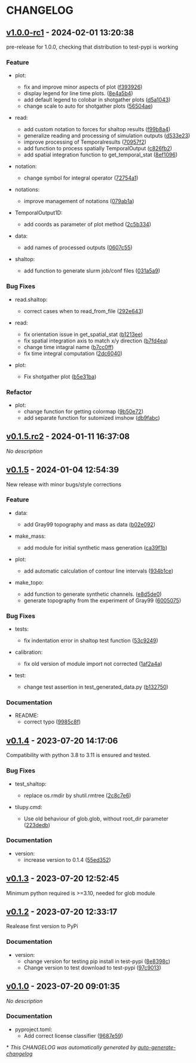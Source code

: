 # CHANGELOG

## [v1.0.0-rc1](https://github.com/marcperuz/tilupy/releases/tag/v1.0.0-rc1) - 2024-02-01 13:20:38

pre-release for 1.0.0, checking that distribution to test-pypi is working

### Feature

- plot:
  - fix and improve minor aspects of plot ([f393926](https://github.com/marcperuz/tilupy/commit/f3939267f11d3a80235cbbfc3430bcb6edee601a))
  - display legend for line time plots. ([8e4a5b4](https://github.com/marcperuz/tilupy/commit/8e4a5b4ae2ba809003d5a9fed56d7802e41ebd41))
  - add default legend to colobar in shotgather plots ([d5a1043](https://github.com/marcperuz/tilupy/commit/d5a104352cdfb92245f9e5946032cf532380f8ad))
  - change scale to auto for shotgather plots ([56504ae](https://github.com/marcperuz/tilupy/commit/56504ae731443d4a783d293c46b4ce0b74fb35f9))

- read:
  - add custom notation to forces for shaltop results ([f99b8a4](https://github.com/marcperuz/tilupy/commit/f99b8a454c3cb822e0dc6ff0b682dac2b5ff484b))
  - generalize reading and processing of simulation outputs ([d533e23](https://github.com/marcperuz/tilupy/commit/d533e23d509d338247588a0a48283b1f6f62833b))
  - improve processing of Temporalresults ([70957f2](https://github.com/marcperuz/tilupy/commit/70957f2f4dfe3c54678f1dbf67ed58db3a581916))
  - add function to process spatially TemporalOutput ([c826fb2](https://github.com/marcperuz/tilupy/commit/c826fb24dde2f60cf1d863910088481c6c5e018b))
  - add spatial integration function to get_temporal_stat ([8ef1096](https://github.com/marcperuz/tilupy/commit/8ef1096d1a1ab9662598ddb38137645ade33fd89))

- notation:
  - change symbol for integral operator ([72754a1](https://github.com/marcperuz/tilupy/commit/72754a125fbb5c539b3a6cf068b14625a0d5a725))

- notations:
  - improve management of notations ([079ab1a](https://github.com/marcperuz/tilupy/commit/079ab1ab73682b350a5c7b0c69cfe9d503f308af))

- TemporalOutput1D:
  - add coords as parameter of plot method ([2c5b334](https://github.com/marcperuz/tilupy/commit/2c5b3341882122cab5689032aca54a69bf426a3d))

- data:
  - add names of processed outputs ([0607c55](https://github.com/marcperuz/tilupy/commit/0607c55fbb930ec702caf042c9a8d3414cac9fdc))

- shaltop:
  - add function to generate slurm job/conf files ([031a5a9](https://github.com/marcperuz/tilupy/commit/031a5a9af9d3e7b9f92af81b9bb66e826a05ba98))

### Bug Fixes

- read.shaltop:
  - correct cases when to read_from_file ([292e643](https://github.com/marcperuz/tilupy/commit/292e643f4eba8909faf4380da62305d52211937f))

- read:
  - fix orientation issue in get_spatial_stat ([b1213ee](https://github.com/marcperuz/tilupy/commit/b1213eee0d77e827c8a4a7839ea9f7752a1cc82a))
  - fix spatial integration axis to match x/y direction ([b7fd4ea](https://github.com/marcperuz/tilupy/commit/b7fd4ea0ea3c617bcae3c03bba9b3f527d69ca84))
  - change time intagral name ([b7cc0ff](https://github.com/marcperuz/tilupy/commit/b7cc0ff1a976be19863bc83603c11b098094be75))
  - fix time integral computation ([2dc6040](https://github.com/marcperuz/tilupy/commit/2dc6040f9ec984ff80a34b9906207006afcbce06))

- plot:
  - Fix shotgather plot ([b5e31ba](https://github.com/marcperuz/tilupy/commit/b5e31badc846cf82e6d98eb8166a1f6f9855bdc0))

### Refactor

- plot:
  - change function for getting colormap ([9b50e72](https://github.com/marcperuz/tilupy/commit/9b50e7239e5a69540ec476c1ab615939d36144d1))
  - add separate function for sutomized imshow ([db9fabc](https://github.com/marcperuz/tilupy/commit/db9fabcb41e30f560c3aeffee5dea728a769b241))

## [v0.1.5.rc2](https://github.com/marcperuz/tilupy/releases/tag/v0.1.5.rc2) - 2024-01-11 16:37:08

*No description*

## [v0.1.5](https://github.com/marcperuz/tilupy/releases/tag/v0.1.5) - 2024-01-04 12:54:39

New release with minor bugs/style corrections

### Feature

- data:
  - add Gray99 topography and mass as data ([b02e092](https://github.com/marcperuz/tilupy/commit/b02e09276e15ffcdefc486b497b8f64d64021da5))

- make_mass:
  - add module for initial synthetic mass generation ([ca39f1b](https://github.com/marcperuz/tilupy/commit/ca39f1b26d6c69624eb568180f67fe89acf0cb22))

- plot:
  - add automatic calculation of contour line intervals ([934b1ce](https://github.com/marcperuz/tilupy/commit/934b1ce5f47f30956d2572993ec4e587f1bc519b))

- make_topo:
  - add function to generate synthetic channels. ([e8d5de0](https://github.com/marcperuz/tilupy/commit/e8d5de0b05cdcde1c30f54e0dff852329395e64c))
  - generate topography from the experiment of Gray99 ([6005075](https://github.com/marcperuz/tilupy/commit/6005075c17ae72ff53833a60ca2e5ed11918e76d))

### Bug Fixes

- tests:
  - fix indentation error in shaltop test function ([53c9249](https://github.com/marcperuz/tilupy/commit/53c92493e2efa67d379675565ce53e4aee9d1971))

- calibration:
  - fix old version of module import not corrected ([1af2a4a](https://github.com/marcperuz/tilupy/commit/1af2a4aec3c63e0663c45fb349d8b423d2cee2b6))

- test:
  - change test assertion in test_generated_data.py ([b132750](https://github.com/marcperuz/tilupy/commit/b13275075b6908fb5820879fc4daca857f6e2ad8))

### Documentation

- README:
  - correct typo ([9985c8f](https://github.com/marcperuz/tilupy/commit/9985c8f9559b67b6da7b86231601753e9f7755cc))

## [v0.1.4](https://github.com/marcperuz/tilupy/releases/tag/v0.1.4) - 2023-07-20 14:17:06

Compatibility with python 3.8 to 3.11 is ensured and tested.

### Bug Fixes

- test_shaltop:
  - replace os.rmdir by shutil.rmtree ([2c8c7e6](https://github.com/marcperuz/tilupy/commit/2c8c7e6e7b86247d1016b48597da354592c66ba6))

- tilupy.cmd:
  - Use old behaviour of glob.glob, without root_dir parameter ([223dedb](https://github.com/marcperuz/tilupy/commit/223dedb4dd0996e8eee42a61c6ad6f50b6171b47))

### Documentation

- version:
  - increase version to 0.1.4 ([55ed352](https://github.com/marcperuz/tilupy/commit/55ed3522ac8b1d080114630e02faf2f341d89866))

## [v0.1.3](https://github.com/marcperuz/tilupy/releases/tag/v0.1.3) - 2023-07-20 12:52:45

Minimum python required is >=3.10, needed for glob module

## [v0.1.2](https://github.com/marcperuz/tilupy/releases/tag/v0.1.2) - 2023-07-20 12:33:17

Realease first version to PyPi

### Documentation

- version:
  - change version for testing pip install in test-pypi ([8e8398c](https://github.com/marcperuz/tilupy/commit/8e8398c755cfb946470cc36d5e3f94ef777d5802))
  - Change version to test download to test-pypi ([97c9013](https://github.com/marcperuz/tilupy/commit/97c9013581fb6788efdf9272538ae89a5de3bd73))

## [v0.1.0](https://github.com/marcperuz/tilupy/releases/tag/v0.1.0) - 2023-07-20 09:01:35

*No description*

### Documentation

- pyproject.toml:
  - <subject>Add correct license classifier ([9687e59](https://github.com/marcperuz/tilupy/commit/9687e590dea3b9ca0f0fb7ea9b4a4d52bbbefd28))

\* *This CHANGELOG was automatically generated by [auto-generate-changelog](https://github.com/BobAnkh/auto-generate-changelog)*
